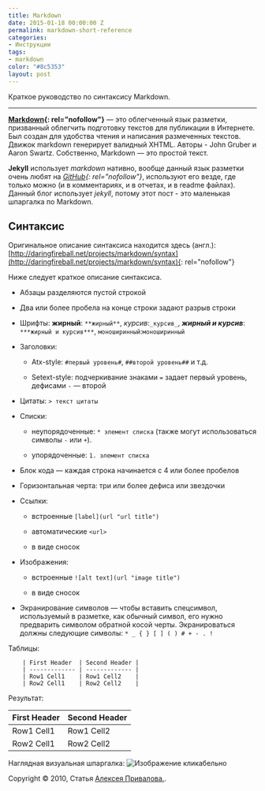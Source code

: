 ```yaml
---
title: Markdown
date: 2015-01-18 00:00:00 Z
permalink: markdown-short-reference
categories:
- Инструкции
tags:
- markdown
color: "#8c5353"
layout: post
---
```


Краткое руководство по синтаксису Markdown.

---

**[Markdown](http://ru.wikipedia.org/wiki/Markdown "Markdown"){: rel="nofollow"}** — это облегченный язык разметки, призванный облегчить подготовку текстов для публикации в Интернете. Был создан для удобства чтения и написания размеченных текстов. Движок markdown генерирует валидный XHTML. Авторы - John Gruber и Aaron Swartz.
Собственно, Markdown — это простой текст.

**Jekyll** использует *markdown* нативно, вообще данный язык разметки очень любят на *[GitHub](https://www.github.com/ "GitHub"){: rel="nofollow"}*, используют его везде, где только
можно (и в комментариях, и в отчетах, и в readme файлах). Данный блог использует *jekyll*, потому этот пост - это маленькая шпаргалка по Markdown.

## Синтаксис

Оригинальное описание синтаксиса находится здесь (англ.): [http://daringfireball.net/projects/markdown/syntax](http://daringfireball.net/projects/markdown/syntax){: rel="nofollow"}

Ниже следует краткое описание синтаксиса.

* Абзацы разделяются пустой строкой

* Два или более пробела на конце строки задают разрыв строки

* Шрифты: **жирный**: `**жирный**`, *курсив*:`_курсив_`, ***жирный и курсив***: `***жирный и курсив***`, `моноширинный`:``моноширинный``

* Заголовки:

  * Atx-style: `#первый уровень#`, `##второй уровень##` и т.д.

  * Setext-style: подчеркивание знаками `=` задает первый уровень, дефисами `-` — второй

* Цитаты: `> текст цитаты`

* Списки:

  * неупорядоченные: `* элемент списка` (также могут использоваться символы `-` или `+`).

  * упорядоченные: `1. элемент списка`

* Блок кода — каждая строка начинается с 4 или более пробелов

* Горизонтальная черта: три или более дефиса или звездочки

* Ссылки:

  * встроенные `[label](url "url title")`

  * автоматические `<url>`

  * в виде сносок

* Изображения:

  * встроенные `![alt text](url "image title")`

  * в виде сносок

* Экранирование символов — чтобы вставить спецсимвол, используемый в разметке, как обычный символ, его нужно предварить
  символом обратной косой черты. Экранироваться должны следующие символы: `* _ { } [ ] ( ) # + - . !`

Таблицы:

        | First Header  | Second Header |
        | ------------- | ------------- |
        | Row1 Cell1    | Row1 Cell2    |
        | Row2 Cell1    | Row2 Cell2    |  

Результат:

| First Header  | Second Header |
| ------------- | ------------- |
| Row1 Cell1    | Row1 Cell2    |
| Row2 Cell1    | Row2 Cell2    |

Наглядная визуальная шпаргалка:
![](https://manage.siteleaf.com/api/v2/sites/5e0e2c38ffbe5049e70c1206/source/assets/2015-01-18-markdown-short-reference/Markdown_cheatsheet.png?download "Изображение кликабельно")

<p>Copyright &copy; 2010,
   Статья <a href='http://alexprivalov.org/'>Алексея Привалова.</a>.
    </p>
